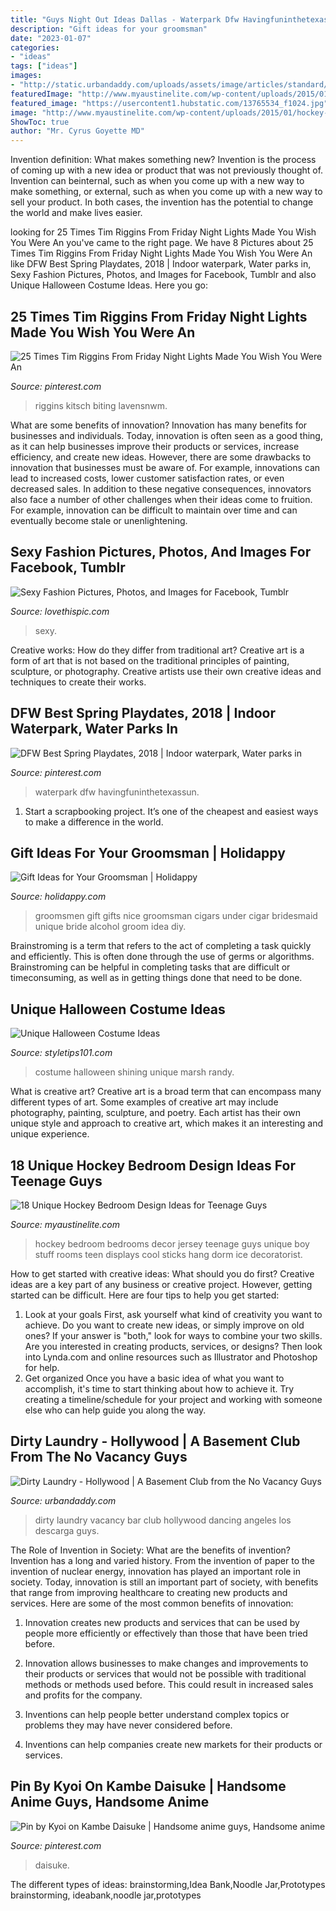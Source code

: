 ```yaml
---
title: "Guys Night Out Ideas Dallas - Waterpark Dfw Havingfuninthetexassun"
description: "Gift ideas for your groomsman"
date: "2023-01-07"
categories:
- "ideas"
tags: ["ideas"]
images:
- "http://static.urbandaddy.com/uploads/assets/image/articles/standard/8071edd62c3bd1d9577a987d1024ef7c5cc9c69a.jpg"
featuredImage: "http://www.myaustinelite.com/wp-content/uploads/2015/01/hockey-bedrooms-idea-for-dorm-rooms.jpg"
featured_image: "https://usercontent1.hubstatic.com/13765534_f1024.jpg"
image: "http://www.myaustinelite.com/wp-content/uploads/2015/01/hockey-bedrooms-idea-for-dorm-rooms.jpg"
ShowToc: true
author: "Mr. Cyrus Goyette MD"
---
```



Invention definition: What makes something new?
Invention is the process of coming up with a new idea or product that was not previously thought of. Invention can beinternal, such as when you come up with a new way to make something, or external, such as when you come up with a new way to sell your product. In both cases, the invention has the potential to change the world and make lives easier.

	

		
looking for 25 Times Tim Riggins From Friday Night Lights Made You Wish You Were An you've came to the right page. We have 8 Pictures about 25 Times Tim Riggins From Friday Night Lights Made You Wish You Were An like DFW Best Spring Playdates, 2018 | Indoor waterpark, Water parks in, Sexy Fashion Pictures, Photos, and Images for Facebook, Tumblr and also Unique Halloween Costume Ideas. Here you go:
		
    
## 25 Times Tim Riggins From Friday Night Lights Made You Wish You Were An

<img loading=lazy src="https://i.pinimg.com/736x/b0/9a/75/b09a75ee82ef60f7652c0669856dfaf6.jpg" onerror="this.onerror=null;this.src='https://tse1.mm.bing.net/th?id=OIP.n6V0_S7hRVHWVcWcjBeIjgAAAA&amp;pid=15.1';" alt="25 Times Tim Riggins From Friday Night Lights Made You Wish You Were An">

_Source: pinterest.com_

>riggins kitsch biting lavensnwm. 

	

What are some benefits of innovation?
Innovation has many benefits for businesses and individuals. Today, innovation is often seen as a good thing, as it can help businesses improve their products or services, increase efficiency, and create new ideas. However, there are some drawbacks to innovation that businesses must be aware of. For example, innovations can lead to increased costs, lower customer satisfaction rates, or even decreased sales. In addition to these negative consequences, innovators also face a number of other challenges when their ideas come to fruition. For example, innovation can be difficult to maintain over time and can eventually become stale or unenlightening.

    
## Sexy Fashion Pictures, Photos, And Images For Facebook, Tumblr

<img loading=lazy src="http://www.lovethispic.com/uploaded_images/118213-Sexy-Fashion.png" onerror="this.onerror=null;this.src='https://tse4.mm.bing.net/th?id=OIP.SpkIYRV-yU9PRb_zINn5yQHaMm&amp;pid=15.1';" alt="Sexy Fashion Pictures, Photos, and Images for Facebook, Tumblr">

_Source: lovethispic.com_

>sexy. 

	

Creative works: How do they differ from traditional art?
Creative art is a form of art that is not based on the traditional principles of painting, sculpture, or photography. Creative artists use their own creative ideas and techniques to create their works.

    
## DFW Best Spring Playdates, 2018 | Indoor Waterpark, Water Parks In

<img loading=lazy src="https://i.pinimg.com/736x/0c/c5/49/0cc54979119b12ddb434b54b3e8926c1.jpg" onerror="this.onerror=null;this.src='https://tse1.mm.bing.net/th?id=OIP.LSlXEzQW1Wvy-DFWReiXaAHaD3&amp;pid=15.1';" alt="DFW Best Spring Playdates, 2018 | Indoor waterpark, Water parks in">

_Source: pinterest.com_

>waterpark dfw havingfuninthetexassun. 

	

1. Start a scrapbooking project. It’s one of the cheapest and easiest ways to make a difference in the world.

    
## Gift Ideas For Your Groomsman | Holidappy

<img loading=lazy src="https://usercontent1.hubstatic.com/13765534_f1024.jpg" onerror="this.onerror=null;this.src='https://tse3.mm.bing.net/th?id=OIP.kFdlxfCn-dB-GToExRDLSQHaFj&amp;pid=15.1';" alt="Gift Ideas for Your Groomsman | Holidappy">

_Source: holidappy.com_

>groomsmen gift gifts nice groomsman cigars under cigar bridesmaid unique bride alcohol groom idea diy. 

	

Brainstroming is a term that refers to the act of completing a task quickly and efficiently. This is often done through the use of germs or algorithms. Brainstroming can be helpful in completing tasks that are difficult or timeconsuming, as well as in getting things done that need to be done.

    
## Unique Halloween Costume Ideas

<img loading=lazy src="https://styletips101.com/wp-content/uploads/2014/10/shining_halloween_costume.jpg" onerror="this.onerror=null;this.src='https://tse4.mm.bing.net/th?id=OIP.Lx-yIx7aaRWRqBjxERfftAHaJ3&amp;pid=15.1';" alt="Unique Halloween Costume Ideas">

_Source: styletips101.com_

>costume halloween shining unique marsh randy. 

	

What is creative art?
Creative art is a broad term that can encompass many different types of art. Some examples of creative art may include photography, painting, sculpture, and poetry. Each artist has their own unique style and approach to creative art, which makes it an interesting and unique experience.

    
## 18 Unique Hockey Bedroom Design Ideas For Teenage Guys

<img loading=lazy src="http://www.myaustinelite.com/wp-content/uploads/2015/01/hockey-bedrooms-idea-for-dorm-rooms.jpg" onerror="this.onerror=null;this.src='https://tse2.mm.bing.net/th?id=OIP.BNtFI28gf-kjztwOKVPtDQHaFj&amp;pid=15.1';" alt="18 Unique Hockey Bedroom Design Ideas for Teenage Guys">

_Source: myaustinelite.com_

>hockey bedroom bedrooms decor jersey teenage guys unique boy stuff rooms teen displays cool sticks hang dorm ice decoratorist. 

	

How to get started with creative ideas: What should you do first?
Creative ideas are a key part of any business or creative project. However, getting started can be difficult. Here are four tips to help you get started:
1. Look at your goals 
First, ask yourself what kind of creativity you want to achieve. Do you want to create new ideas, or simply improve on old ones? If your answer is "both," look for ways to combine your two skills. Are you interested in creating products, services, or designs? Then look into Lynda.com and online resources such as Illustrator and Photoshop for help.
2. Get organized 
Once you have a basic idea of what you want to accomplish, it's time to start thinking about how to achieve it. Try creating a timeline/schedule for your project and working with someone else who can help guide you along the way.

    
## Dirty Laundry - Hollywood | A Basement Club From The No Vacancy Guys

<img loading=lazy src="http://static.urbandaddy.com/uploads/assets/image/articles/standard/8071edd62c3bd1d9577a987d1024ef7c5cc9c69a.jpg" onerror="this.onerror=null;this.src='https://tse4.mm.bing.net/th?id=OIP.3gtaxWMPyH37Fmy42NrBeAHaDh&amp;pid=15.1';" alt="Dirty Laundry - Hollywood | A Basement Club from the No Vacancy Guys">

_Source: urbandaddy.com_

>dirty laundry vacancy bar club hollywood dancing angeles los descarga guys. 

	

The Role of Invention in Society: What are the benefits of invention?
Invention has a long and varied history. From the invention of paper to the invention of nuclear energy, innovation has played an important role in society. Today, innovation is still an important part of society, with benefits that range from improving healthcare to creating new products and services. Here are some of the most common benefits of innovation:
1. Innovation creates new products and services that can be used by people more efficiently or effectively than those that have been tried before.

2. Innovation allows businesses to make changes and improvements to their products or services that would not be possible with traditional methods or methods used before. This could result in increased sales and profits for the company.

3. Inventions can help people better understand complex topics or problems they may have never considered before.

4. Inventions can help companies create new markets for their products or services.

    
## Pin By Kyoi On Kambe Daisuke | Handsome Anime Guys, Handsome Anime

<img loading=lazy src="https://i.pinimg.com/736x/61/54/e6/6154e68d5808c48e334bb48bfec1ab9b.jpg" onerror="this.onerror=null;this.src='https://tse4.mm.bing.net/th?id=OIP.Gt6iJe6GCanIysVBsxT__QHaHa&amp;pid=15.1';" alt="Pin by Kyoi on Kambe Daisuke | Handsome anime guys, Handsome anime">

_Source: pinterest.com_

>daisuke. 

	

The different types of ideas: brainstorming,Idea Bank,Noodle Jar,Prototypes
brainstorming, ideabank,noodle jar,prototypes

